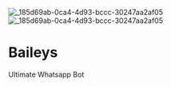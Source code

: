 ![_185d69ab-0ca4-4d93-bccc-30247aa2af05](https://github.com/user-attachments/assets/a6daf299-537c-47ae-8832-67d35d139f24)
![_185d69ab-0ca4-4d93-bccc-30247aa2af05](https://github.com/user-attachments/assets/a902a3be-bcbd-4bc1-b4e5-a4a2fb44e0b5)
# Baileys
Ultimate Whatsapp Bot
